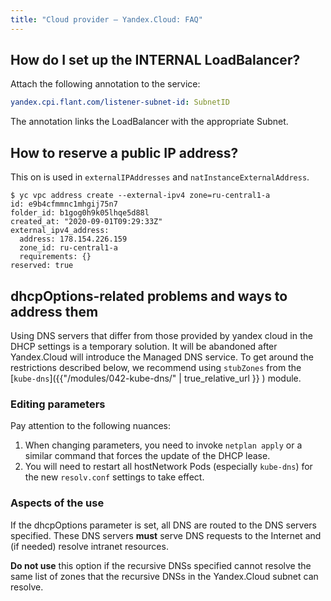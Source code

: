 ```yaml
---
title: "Cloud provider — Yandex.Cloud: FAQ"
---
```


## How do I set up the INTERNAL LoadBalancer?

Attach the following annotation to the service:
```yaml
yandex.cpi.flant.com/listener-subnet-id: SubnetID
```
The annotation links the LoadBalancer with the appropriate Subnet.

## How to reserve a public IP address?

This on is used in `externalIPAddresses` and `natInstanceExternalAddress`.

```shell
$ yc vpc address create --external-ipv4 zone=ru-central1-a
id: e9b4cfmmnc1mhgij75n7
folder_id: b1gog0h9k05lhqe5d88l
created_at: "2020-09-01T09:29:33Z"
external_ipv4_address:
  address: 178.154.226.159
  zone_id: ru-central1-a
  requirements: {}
reserved: true
```

## dhcpOptions-related problems and ways to address them

Using DNS servers that differ from those provided by yandex cloud in the DHCP settings is a temporary solution. It will be abandoned after Yandex.Cloud will introduce the Managed DNS service. To get around the restrictions described below, we recommend using `stubZones` from the [`kube-dns`]({{"/modules/042-kube-dns/" | true_relative_url }} ) module.

### Editing parameters

Pay attention to the following nuances:

1. When changing parameters, you need to invoke `netplan apply` or a similar command that forces the update of the DHCP lease.
2. You will need to restart all hostNetwork Pods (especially `kube-dns`) for the new `resolv.conf` settings to take effect.

### Aspects of the use

If the dhcpOptions parameter is set, all DNS are routed to the DNS servers specified. These DNS servers **must** serve DNS requests to the Internet and (if needed) resolve intranet resources.

**Do not use** this option if the recursive DNSs specified cannot resolve the same list of zones that the recursive DNSs in the Yandex.Cloud subnet can resolve.

